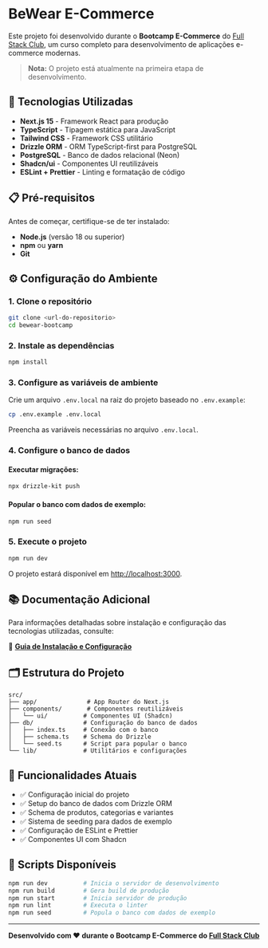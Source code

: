 # BeWear E-Commerce

Este projeto foi desenvolvido durante o **Bootcamp E-Commerce** do [Full Stack Club](https://www.fullstackclub.com.br/), um curso completo para desenvolvimento de aplicações e-commerce modernas.

> **Nota:** O projeto está atualmente na primeira etapa de desenvolvimento.

## 🚀 Tecnologias Utilizadas

- **Next.js 15** - Framework React para produção
- **TypeScript** - Tipagem estática para JavaScript
- **Tailwind CSS** - Framework CSS utilitário
- **Drizzle ORM** - ORM TypeScript-first para PostgreSQL
- **PostgreSQL** - Banco de dados relacional (Neon)
- **Shadcn/ui** - Componentes UI reutilizáveis
- **ESLint + Prettier** - Linting e formatação de código

## 📋 Pré-requisitos

Antes de começar, certifique-se de ter instalado:

- **Node.js** (versão 18 ou superior)
- **npm** ou **yarn**
- **Git**

## ⚙️ Configuração do Ambiente

### 1. Clone o repositório
```bash
git clone <url-do-repositorio>
cd bewear-bootcamp
```

### 2. Instale as dependências
```bash
npm install
```

### 3. Configure as variáveis de ambiente
Crie um arquivo `.env.local` na raiz do projeto baseado no `.env.example`:

```bash
cp .env.example .env.local
```

Preencha as variáveis necessárias no arquivo `.env.local`.

### 4. Configure o banco de dados

#### Executar migrações:
```bash
npx drizzle-kit push
```

#### Popular o banco com dados de exemplo:
```bash
npm run seed
```

### 5. Execute o projeto
```bash
npm run dev
```

O projeto estará disponível em [http://localhost:3000](http://localhost:3000).

## 📚 Documentação Adicional

Para informações detalhadas sobre instalação e configuração das tecnologias utilizadas, consulte:

📖 **[Guia de Instalação e Configuração](./SETUP.md)**

## 🗂️ Estrutura do Projeto

```
src/
├── app/              # App Router do Next.js
├── components/       # Componentes reutilizáveis
│   └── ui/          # Componentes UI (Shadcn)
├── db/              # Configuração do banco de dados
│   ├── index.ts     # Conexão com o banco
│   ├── schema.ts    # Schema do Drizzle
│   └── seed.ts      # Script para popular o banco
└── lib/             # Utilitários e configurações
```

## 🎯 Funcionalidades Atuais

- ✅ Configuração inicial do projeto
- ✅ Setup do banco de dados com Drizzle ORM
- ✅ Schema de produtos, categorias e variantes
- ✅ Sistema de seeding para dados de exemplo
- ✅ Configuração de ESLint e Prettier
- ✅ Componentes UI com Shadcn

## 📝 Scripts Disponíveis

```bash
npm run dev          # Inicia o servidor de desenvolvimento
npm run build        # Gera build de produção
npm run start        # Inicia servidor de produção
npm run lint         # Executa o linter
npm run seed         # Popula o banco com dados de exemplo
```

---

**Desenvolvido com ❤️ durante o Bootcamp E-Commerce do [Full Stack Club](https://www.fullstackclub.com.br/)**
